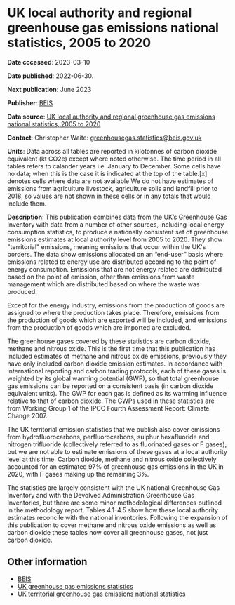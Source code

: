 # UK local authority and regional greenhouse gas emissions national statistics, 2005 to 2020

**Date cccessed**: 2023-03-10

**Date published**: 2022-06-30.

**Next publication**: June 2023

**Publisher**: [BEIS](https://www.gov.uk/government/organisations/department-for-business-energy-and-industrial-strategy)

**Data source**: [UK local authority and regional greenhouse gas emissions national statistics, 2005 to 2020](https://www.gov.uk/government/statistics/uk-local-authority-and-regional-greenhouse-gas-emissions-national-statistics-2005-to-2020)

**Contact**:  Christopher Waite: greenhousegas.statistics@beis.gov.uk

**Units**: Data across all tables are reported in kilotonnes of carbon dioxide equivalent (kt CO2e) except where noted otherwise. The time period in all tables refers to calander years i.e. January to December. Some cells have no data; when this is the case it is indicated at the top of the table.[x] denotes cells where data are not available We do not have estimates of emissions from agriculture livestock, agriculture soils and landfill prior to 2018, so values are not shown in these cells or in any totals that would include them.

**Description**:
This publication combines data from the UK’s Greenhouse Gas Inventory with data from a number of other sources, including local energy consumption statistics, to produce a nationally consistent set of greenhouse emissions estimates at local authority level from 2005 to 2020. They show "territorial" emissions, meaning emissions that occur within the UK's borders. The data show emissions allocated on an “end-user” basis where emissions related to energy use are distributed according to the point of energy consumption. Emissions that are not energy related are distributed based on the point of emission, other than emissions from waste management which are distributed based on where the waste was produced.

Except for the energy industry, emissions from the production of goods are assigned to where the production takes place. Therefore, emissions from the production of goods which are exported will be included, and emissions from the production of goods which are imported are excluded.

The greenhouse gases covered by these statistics are carbon dioxide, methane and nitrous oxide. This is the first time that this publication has included estimates of methane and nitrous oxide emissions, previously they have only included carbon dioxide emission estimates. In accordance with international reporting and carbon trading protocols, each of these gases is weighted by its global warming potential (GWP), so that total greenhouse gas emissions can be reported on a consistent basis (in carbon dioxide equivalent units). The GWP for each gas is defined as its warming influence relative to that of carbon dioxide. The GWPs used in these statistics are from Working Group 1 of the IPCC Fourth Assessment Report: Climate Change 2007.

The UK territorial emission statistics that we publish also cover emissions from hydrofluorocarbons, perfluorocarbons, sulphur hexafluoride and nitrogen trifluoride (collectively referred to as fluorinated gases or F gases), but we are not able to estimate emissions of these gases at a local authority level at this time. Carbon dioxide, methane and nitrous oxide collectively accounted for an estimated 97% of greenhouse gas emissions in the UK in 2020, with F gases making up the remaining 3%.

The statistics are largely consistent with the UK national Greenhouse Gas Inventory and with the Devolved Administration Greenhouse Gas Inventories, but there are some minor methodological differences outlined in the methodology report. Tables 4.1-4.5 show how these local authority estimates reconcile with the national inventories. Following the expansion of this publication to cover methane and nitrous oxide emissions as well as carbon dioxide these tables now cover all greenhouse gases, not just carbon dioxide.

## Other information
- [BEIS](https://www.gov.uk/government/organisations/department-for-business-energy-and-industrial-strategy/about/statistics)
- [UK greenhouse gas emissions statistics](https://www.gov.uk/government/collections/uk-greenhouse-gas-emissions-statistics)
- [UK territorial greenhouse gas emissions national statistics](https://www.gov.uk/government/collections/uk-territorial-greenhouse-gas-emissions-national-statistics)